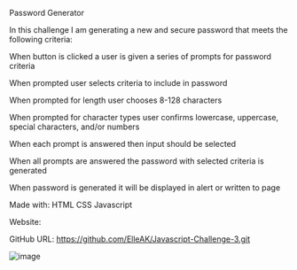 Password Generator


In this challenge I am generating a new and secure password that meets the following criteria:

When button is clicked a user is given a series of prompts for password criteria

When prompted user selects criteria to include in password

When prompted for length user chooses 8-128 characters

When prompted for character types user confirms lowercase, uppercase, special characters, and/or numbers

When each prompt is answered then input should be selected

When all prompts are answered the password with selected criteria is generated

When password is generated it will be displayed in alert or written to page



Made with: HTML CSS Javascript


Website: 

GitHub URL: https://github.com/ElleAK/Javascript-Challenge-3.git

![image](https://user-images.githubusercontent.com/91795114/158095414-4bff9724-9574-4e22-967d-83ddd3bb41be.png)
